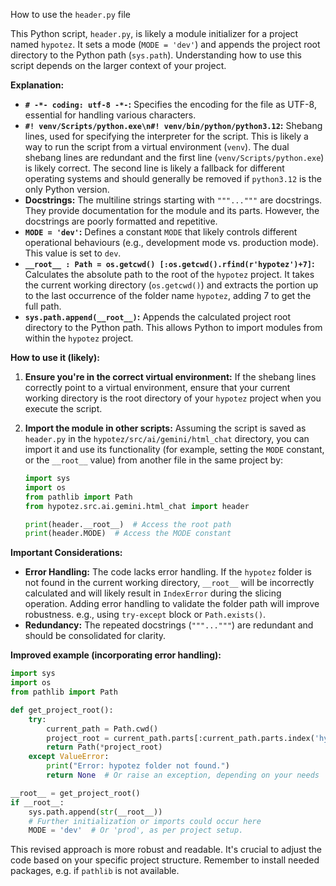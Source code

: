 How to use the `header.py` file

This Python script, `header.py`, is likely a module initializer for a project named `hypotez`. It sets a mode (`MODE = 'dev'`) and appends the project root directory to the Python path (`sys.path`).  Understanding how to use this script depends on the larger context of your project.

**Explanation:**

* **`# -*- coding: utf-8 -*-`:**  Specifies the encoding for the file as UTF-8, essential for handling various characters.
* **`#! venv/Scripts/python.exe\n#! venv/bin/python/python3.12`:**  Shebang lines, used for specifying the interpreter for the script. This is likely a way to run the script from a virtual environment (`venv`). The dual shebang lines are redundant and the first line (`venv/Scripts/python.exe`) is likely correct.  The second line is likely a fallback for different operating systems and should generally be removed if `python3.12` is the only Python version.
* **Docstrings:** The multiline strings starting with `"""..."""` are docstrings. They provide documentation for the module and its parts. However, the docstrings are poorly formatted and repetitive.
* **`MODE = 'dev'`:**  Defines a constant `MODE` that likely controls different operational behaviours (e.g., development mode vs. production mode).  This value is set to `dev`.
* **`__root__ : Path = os.getcwd() [:os.getcwd().rfind(r'hypotez')+7]`:**  Calculates the absolute path to the root of the `hypotez` project. It takes the current working directory (`os.getcwd()`) and extracts the portion up to the last occurrence of the folder name `hypotez`, adding 7 to get the full path.
* **`sys.path.append(__root__)`:** Appends the calculated project root directory to the Python path. This allows Python to import modules from within the `hypotez` project.


**How to use it (likely):**

1. **Ensure you're in the correct virtual environment:**  If the shebang lines correctly point to a virtual environment, ensure that your current working directory is the root directory of your `hypotez` project when you execute the script.

2. **Import the module in other scripts:** Assuming the script is saved as `header.py` in the `hypotez/src/ai/gemini/html_chat` directory, you can import it and use its functionality (for example, setting the `MODE` constant, or the `__root__` value) from another file in the same project by:

   ```python
   import sys
   import os
   from pathlib import Path
   from hypotez.src.ai.gemini.html_chat import header

   print(header.__root__)  # Access the root path
   print(header.MODE)  # Access the MODE constant
   ```

**Important Considerations:**

* **Error Handling:** The code lacks error handling.  If the `hypotez` folder is not found in the current working directory, `__root__` will be incorrectly calculated and will likely result in `IndexError` during the slicing operation. Adding error handling to validate the folder path will improve robustness.  e.g., using `try-except` block or `Path.exists()`.
* **Redundancy:** The repeated docstrings (`"""..."""`) are redundant and should be consolidated for clarity.


**Improved example (incorporating error handling):**

```python
import sys
import os
from pathlib import Path

def get_project_root():
    try:
        current_path = Path.cwd()
        project_root = current_path.parts[:current_path.parts.index('hypotez') + 1]
        return Path(*project_root)
    except ValueError:
        print("Error: hypotez folder not found.")
        return None  # Or raise an exception, depending on your needs

__root__ = get_project_root()
if __root__:
    sys.path.append(str(__root__))
    # Further initialization or imports could occur here
    MODE = 'dev'  # Or 'prod', as per project setup.

```

This revised approach is more robust and readable.  It's crucial to adjust the code based on your specific project structure. Remember to install needed packages, e.g. if `pathlib` is not available.